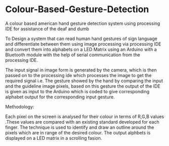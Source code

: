 # Colour-Based-Gesture-Detection
A colour based american hand gesture detection system using processing IDE for assistance of the deaf and dumb

To Design a system that can read human hand gestures of sign language and differentiate between them using image processing via processing IDE and convert them into alphabets on a LED Matrix using an Arduino with a Bluetooth module with the help of serial communication from the processing IDE.

The input signal in image form is generated by the camera, which is then passed on to the processing ide which processes the image to get the required signal i.e. The gesture showed by the hand by comparing the input and the guideline image pixels, based on this gesture the output of the IDE is given as input to the Arduino which is coded to give corresponding alphabet output for the corresponding input gesture.

Methodology:

Each pixel on the screen is analysed for their colour in terms of R,G,B values .These values are compared with an existing standard developed for each finger. The technique is used to identify and draw an outline around the pixels which are in range of the desired colour.
The output alphbets is displayed on a LED matrix in a scrolling fasion.
